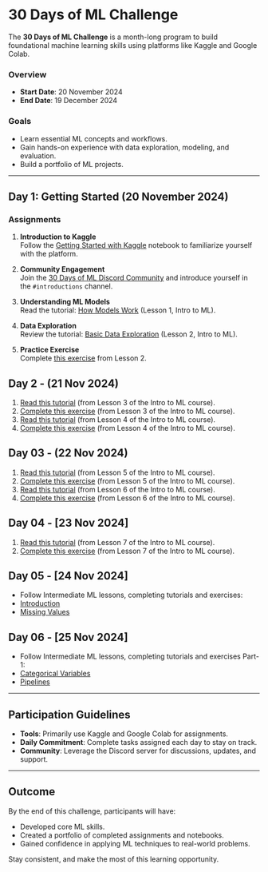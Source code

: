 # 30 Days of ML Challenge

The **30 Days of ML Challenge** is a month-long program to build foundational machine learning skills using platforms like Kaggle and Google Colab. 

### Overview

- **Start Date**: 20 November 2024  
- **End Date**: 19 December 2024  

### Goals

- Learn essential ML concepts and workflows.  
- Gain hands-on experience with data exploration, modeling, and evaluation.  
- Build a portfolio of ML projects.  

---

## Day 1: Getting Started (20 November 2024)

### Assignments  

1. **Introduction to Kaggle**  
   Follow the [Getting Started with Kaggle](https://www.kaggle.com/code/alexisbcook/getting-started-with-kaggle) notebook to familiarize yourself with the platform.  

2. **Community Engagement**  
   Join the [30 Days of ML Discord Community](https://github.com/serverx-org/ml-challenge-2024/discussions/2) and introduce yourself in the `#introductions` channel.  

3. **Understanding ML Models**  
   Read the tutorial: [How Models Work](https://www.kaggle.com/code/dansbecker/how-models-work) (Lesson 1, Intro to ML).  

4. **Data Exploration**  
   Review the tutorial: [Basic Data Exploration](https://www.kaggle.com/code/dansbecker/basic-data-exploration) (Lesson 2, Intro to ML).  

5. **Practice Exercise**  
   Complete [this exercise](https://www.kaggle.com/kernels/fork/1258954) from Lesson 2.  


## Day 2 - (21 Nov 2024)

1. [Read this tutorial](https://www.kaggle.com/code/dansbecker/your-first-machine-learning-model) (from Lesson 3 of the Intro to ML course).  
2. [Complete this exercise](https://www.kaggle.com/kernels/fork/1404276) (from Lesson 3 of the Intro to ML course).  
3. [Read this tutorial](https://www.kaggle.com/code/dansbecker/model-validation) (from Lesson 4 of the Intro to ML course).  
4. [Complete this exercise](https://www.kaggle.com/kernels/fork/1259097) (from Lesson 4 of the Intro to ML course).

## Day 03 - (22 Nov 2024)

1. [Read this tutorial](https://www.kaggle.com/code/dansbecker/underfitting-and-overfitting) (from Lesson 5 of the Intro to ML course).  
2. [Complete this exercise](https://www.kaggle.com/kernels/fork/1259126) (from Lesson 5 of the Intro to ML course).  
3. [Read this tutorial](https://www.kaggle.com/code/dansbecker/random-forests) (from Lesson 6 of the Intro to ML course).  
4. [Complete this exercise](https://www.kaggle.com/kernels/fork/1259186) (from Lesson 6 of the Intro to ML course).

## Day 04 - [23 Nov 2024]

1. [Read this tutorial](https://www.kaggle.com/code/alexisbcook/machine-learning-competitions) (from Lesson 7 of the Intro to ML course).  
2. [Complete this exercise](https://www.kaggle.com/kernels/fork/1259198) (from Lesson 7 of the Intro to ML course).

## Day 05 - [24 Nov 2024]

- Follow Intermediate ML lessons, completing tutorials and exercises:  
- [Introduction](https://www.kaggle.com/code/alexisbcook/introduction)  
- [Missing Values](https://www.kaggle.com/code/alexisbcook/missing-values)  

## Day 06 - [25 Nov 2024]

- Follow Intermediate ML lessons, completing tutorials and exercises Part-1:  
- [Categorical Variables](https://www.kaggle.com/code/alexisbcook/categorical-variables)  
- [Pipelines](https://www.kaggle.com/code/alexisbcook/pipelines)  
---

## Participation Guidelines

- **Tools**: Primarily use Kaggle and Google Colab for assignments.  
- **Daily Commitment**: Complete tasks assigned each day to stay on track.  
- **Community**: Leverage the Discord server for discussions, updates, and support.  

---

## Outcome

By the end of this challenge, participants will have:  

- Developed core ML skills.  
- Created a portfolio of completed assignments and notebooks.  
- Gained confidence in applying ML techniques to real-world problems.  

Stay consistent, and make the most of this learning opportunity.
